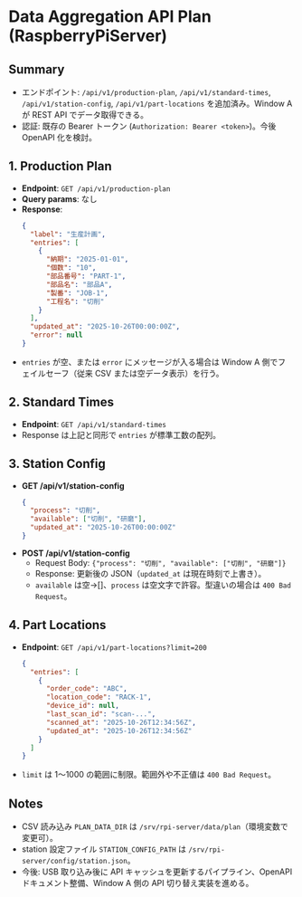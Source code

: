 # Data Aggregation API Plan (RaspberryPiServer)

## Summary
- エンドポイント: `/api/v1/production-plan`, `/api/v1/standard-times`, `/api/v1/station-config`, `/api/v1/part-locations` を追加済み。Window A が REST API でデータ取得できる。
- 認証: 既存の Bearer トークン (`Authorization: Bearer <token>`)。今後 OpenAPI 化を検討。

## 1. Production Plan
- **Endpoint**: `GET /api/v1/production-plan`
- **Query params**: なし
- **Response**:
  ```json
  {
    "label": "生産計画",
    "entries": [
      {
        "納期": "2025-01-01",
        "個数": "10",
        "部品番号": "PART-1",
        "部品名": "部品A",
        "製番": "JOB-1",
        "工程名": "切削"
      }
    ],
    "updated_at": "2025-10-26T00:00:00Z",
    "error": null
  }
  ```
- `entries` が空、または `error` にメッセージが入る場合は Window A 側でフェイルセーフ（従来 CSV または空データ表示）を行う。

## 2. Standard Times
- **Endpoint**: `GET /api/v1/standard-times`
- Response は上記と同形で `entries` が標準工数の配列。

## 3. Station Config
- **GET /api/v1/station-config**
  ```json
  {
    "process": "切削",
    "available": ["切削", "研磨"],
    "updated_at": "2025-10-26T00:00:00Z"
  }
  ```
- **POST /api/v1/station-config**
  - Request Body: `{"process": "切削", "available": ["切削", "研磨"]}`
  - Response: 更新後の JSON（`updated_at` は現在時刻で上書き）。
  - `available` は空→[]、`process` は空文字で許容。型違いの場合は `400 Bad Request`。

## 4. Part Locations
- **Endpoint**: `GET /api/v1/part-locations?limit=200`
  ```json
  {
    "entries": [
      {
        "order_code": "ABC",
        "location_code": "RACK-1",
        "device_id": null,
        "last_scan_id": "scan-...",
        "scanned_at": "2025-10-26T12:34:56Z",
        "updated_at": "2025-10-26T12:34:56Z"
      }
    ]
  }
  ```
- `limit` は 1〜1000 の範囲に制限。範囲外や不正値は `400 Bad Request`。

## Notes
- CSV 読み込み `PLAN_DATA_DIR` は `/srv/rpi-server/data/plan`（環境変数で変更可）。
- station 設定ファイル `STATION_CONFIG_PATH` は `/srv/rpi-server/config/station.json`。
- 今後: USB 取り込み後に API キャッシュを更新するパイプライン、OpenAPI ドキュメント整備、Window A 側の API 切り替え実装を進める。

